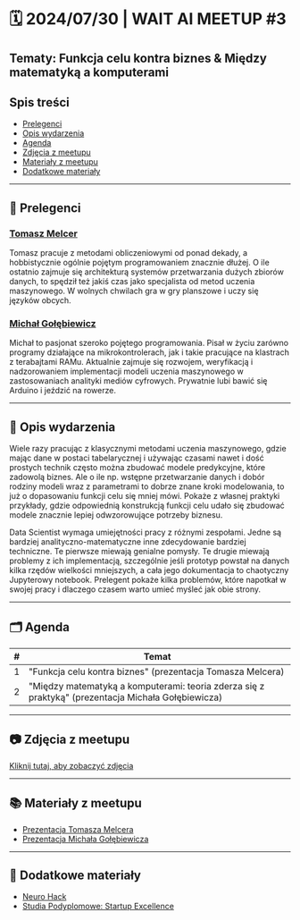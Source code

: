 # 🗓️ 2024/07/30 | WAIT AI MEETUP #3

## Tematy: Funkcja celu kontra biznes & Między matematyką a komputerami

## Spis treści
- [Prelegenci](#prelegenci)
- [Opis wydarzenia](#opis-wydarzenia)
- [Agenda](#agenda)
- [Zdjęcia z meetupu](#zdjęcia-z-meetupu)
- [Materiały z meetupu](#materiały-z-meetupu)
- [Dodatkowe materiały](#dodatkowe-materiały)

---

## 🎤 Prelegenci

### [Tomasz Melcer](#tomasz-melcer)
Tomasz pracuje z metodami obliczeniowymi od ponad dekady, a hobbistycznie ogólnie pojętym programowaniem znacznie dłużej. O ile ostatnio zajmuje się architekturą systemów przetwarzania dużych zbiorów danych, to spędził też jakiś czas jako specjalista od metod uczenia maszynowego. W wolnych chwilach gra w gry planszowe i uczy się języków obcych.

### [Michał Gołębiewicz](#michał-gołębiewicz)
Michał to pasjonat szeroko pojętego programowania. Pisał w życiu zarówno programy działające na mikrokontrolerach, jak i takie pracujące na klastrach z terabajtami RAMu. Aktualnie zajmuje się rozwojem, weryfikacją i nadzorowaniem implementacji modeli uczenia maszynowego w zastosowaniach analityki mediów cyfrowych. Prywatnie lubi bawić się Arduino i jeździć na rowerze.

---

## 📄 Opis wydarzenia

Wiele razy pracując z klasycznymi metodami uczenia maszynowego, gdzie mając dane w postaci tabelarycznej i używając czasami nawet i dość prostych technik często można zbudować modele predykcyjne, które zadowolą biznes. Ale o ile np. wstępne przetwarzanie danych i dobór rodziny modeli wraz z parametrami to dobrze znane kroki modelowania, to już o dopasowaniu funkcji celu się mniej mówi. Pokaże z własnej praktyki przykłady, gdzie odpowiednią konstrukcją funkcji celu udało się zbudować modele znacznie lepiej odwzorowujące potrzeby biznesu.

Data Scientist wymaga umiejętności pracy z różnymi zespołami. Jedne są bardziej analityczno-matematyczne inne zdecydowanie bardziej techniczne. Te pierwsze miewają genialne pomysły. Te drugie miewają problemy z ich implementacją, szczególnie jeśli prototyp powstał na danych kilka rzędów wielkości mniejszych, a cała jego dokumentacja to chaotyczny Jupyterowy notebook. Prelegent pokaże kilka problemów, które napotkał w swojej pracy i dlaczego czasem warto umieć myśleć jak obie strony.

---

## 🗂️ Agenda

| **#** | **Temat**                                      |
|-------|-----------------------------------------------|
| 1     | "Funkcja celu kontra biznes" (prezentacja Tomasza Melcera)                 |
| 2     | "Między matematyką a komputerami: teoria zderza się z praktyką" (prezentacja Michała Gołębiewicza)|

---

## 📷 Zdjęcia z meetupu
[Kliknij tutaj, aby zobaczyć zdjęcia](https://photos.app.goo.gl/4hn6EDcCjvAhUqN96)

---

## 📚 Materiały z meetupu

- [Prezentacja Tomasza Melcera](https://drive.google.com/file/d/1x1LI6DUaCrvw5QAb4NyILqPybYaMjDDV/view?usp=share_link)
- [Prezentacja Michała Gołębiewicza](https://same-neuroid.eu/neurohack/)

---

## 📘 Dodatkowe materiały

- [Neuro Hack](https://same-neuroid.eu/neurohack/)
- [Studia Podyplomowe: Startup Excellence](https://inqube.pl/startupexcellence/)
